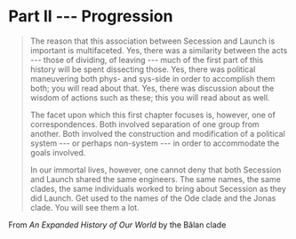 # Part II --- Progression

> The reason that this association between Secession and Launch is important is multifaceted. Yes, there was a similarity between the acts --- those of dividing, of leaving --- much of the first part of this history will be spent dissecting those. Yes, there was political maneuvering both phys- and sys-side in order to accomplish them both; you will read about that. Yes, there was discussion about the wisdom of actions such as these; this you will read about as well.
>
> The facet upon which this first chapter focuses is, however, one of correspondences. Both involved separation of one group from another. Both involved the construction and modification of a political system --- or perhaps non-system --- in order to accommodate the goals involved.
>
> In our immortal lives, however, one cannot deny that both Secession and Launch shared the same engineers. The same names, the same clades, the same individuals worked to bring about Secession as they did Launch. Get used to the names of the Ode clade and the Jonas clade. You will see them a lot.

From *An Expanded History of Our World* by the Bălan clade
